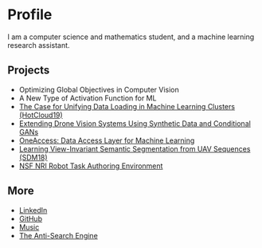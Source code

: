 # Profile

I am a computer science and mathematics student, and a machine learning research assistant. 

## Projects

* Optimizing Global Objectives in Computer Vision
* A New Type of Activation Function for ML
* [The Case for Unifying Data Loading in Machine Learning Clusters (HotCloud19)](./assets/hotcloud19.pdf)
* [Extending Drone Vision Systems Using Synthetic Data and Conditional GANs](abhayvenkatesh.com/conditional-drones)
* [OneAccess: Data Access Layer for Machine Learning](https://github.com/abhay-venkatesh/one_access/blob/master/one_access.pdf)
* [Learning View-Invariant Semantic Segmentation from UAV Sequences (SDM18)](https://github.com/abhay-venkatesh/invariant-net/blob/master/learning-view-invariant.pdf)
* [NSF NRI Robot Task Authoring Environment](./pages/nsf-nri.md)

## More

* [LinkedIn](https://linkedin.com/in/abhayvenkatesh)
* [GitHub](https://github.com/abhay-venkatesh)
* [Music](https://www.last.fm/user/abhayvenkatesh)
* [The Anti-Search Engine](./pages/anti-search-engine.md)
